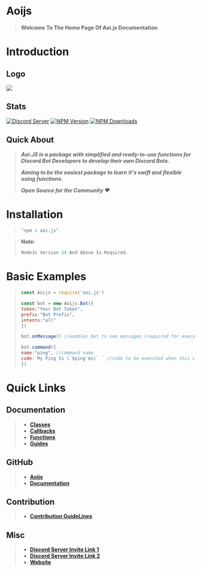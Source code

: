 # Aoijs
> **Welcome To The Home Page Of Aoi.js Documentation**
# Introduction
## Logo
![](https://aoi.js.org/assets/images/aoijs-new.png)
## Stats 
[![Discord Server](https://img.shields.io/discord/773352845738115102?color=5865F2&logo=discord&logoColor=white)](https://aoi.js.org/invite) [![NPM Version](https://img.shields.io/npm/v/aoi.js.svg?maxAge=3600)](https://www.npmjs.com/package/aoi.js) [![NPM Downloads](https://img.shields.io/npm/dt/aoi.js.svg?maxAge=3600)](https://www.npmjs.com/package/aoi.js)
## Quick About 
> ___Aoi.JS is a package with simplified and ready-to-use functions for Discord Bot Developers to develop their own Discord Bots.___
>
> ___Aiming to be the easiest package to learn___
> ___It's swift and flexible using functions.___
>
> ___Open Source for the Community ❤️___
# Installation 
> ```js
> "npm i aoi.js"
>```

> **Note:** 
>```js
> NodeJs Version 14 And Above Is Required.
>```
# Basic Examples 
>```js
> const Aoijs = require('aoi.js')
>
> const bot = new Aoijs.Bot({
> token:"Your Bot Token",
> prefix:"Bot Prefix",
> intents:"all"
> })
>
>bot.onMessage() //enables bot to see messages (required for executing Commands)
>
>bot.command({
>name:"ping", //command name
>code:`My Ping Is \`$ping ms\` ` //code to be executed when this command is called 
>})
>
>```
# Quick Links
## Documentation  
> * **[Classes](class/readme.md)**
> * **[Callbacks](callbacks/readme.md)**
> * **[Functions](functions/readme.md)**
> * **[Guides](guide/readme.md)**
## GitHub
> * **[Aoijs](https://github.com/aoijs/aoi.js)**
> * **[Documentation](https://github.com/aoijs/documentation)**
## Contribution 
> * **[Contribution GuideLines](https://github.com/aoijs/aoi.js/blob/master/.github/CONTRIBUTING.md)**
## Misc
> * **[Discord Server Invite Link 1](https://discord.gg/akarui)**
> * **[Discord Server Invite Link 2](https://discord.gg/3PyVg9U6Xh)**
> * **[Website](https://aoi.js.org)**

